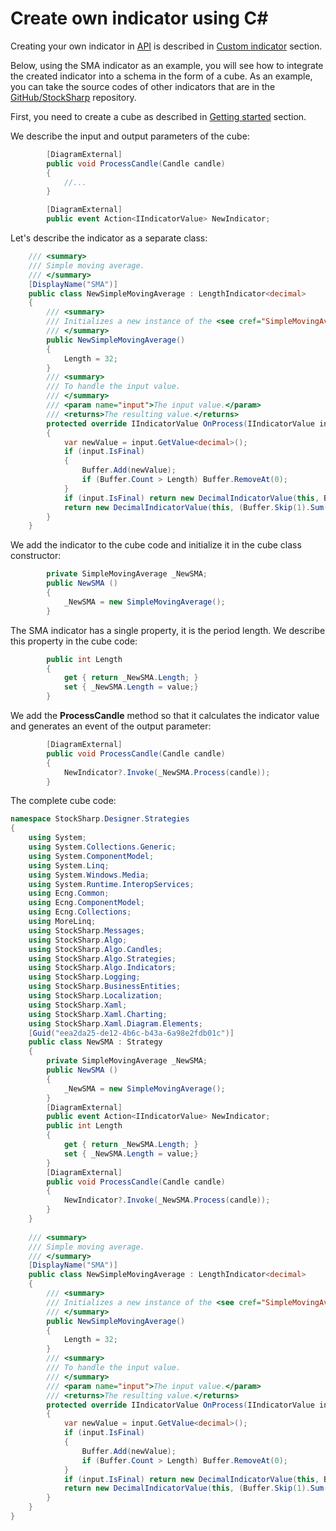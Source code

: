 # Create own indicator using C\#

Creating your own indicator in [API](StockSharpAbout.md) is described in [Custom indicator](IndicatorsCustom.md) section.

Below, using the SMA indicator as an example, you will see how to integrate the created indicator into a schema in the form of a cube. As an example, you can take the source codes of other indicators that are in the [GitHub\/StockSharp](https://github.com/StockSharp/StockSharp) repository.

First, you need to create a cube as described in [Getting started](Designer_Creation_element_containing_source_code.md) section.

We describe the input and output parameters of the cube:

```cs
		[DiagramExternal]
		public void ProcessCandle(Candle candle)
		{
            //...
		}
```
```cs
		[DiagramExternal]
		public event Action<IIndicatorValue> NewIndicator;
```

Let's describe the indicator as a separate class:

```cs
    /// <summary>
	/// Simple moving average.
	/// </summary>
	[DisplayName("SMA")]
	public class NewSimpleMovingAverage : LengthIndicator<decimal>
	{
		/// <summary>
		/// Initializes a new instance of the <see cref="SimpleMovingAverage"/>.
		/// </summary>
		public NewSimpleMovingAverage()
		{
			Length = 32;
		}
		/// <summary>
		/// To handle the input value.
		/// </summary>
		/// <param name="input">The input value.</param>
		/// <returns>The resulting value.</returns>
		protected override IIndicatorValue OnProcess(IIndicatorValue input)
		{
			var newValue = input.GetValue<decimal>();
			if (input.IsFinal)
			{
				Buffer.Add(newValue);
				if (Buffer.Count > Length) Buffer.RemoveAt(0);
			}
			if (input.IsFinal) return new DecimalIndicatorValue(this, Buffer.Sum() / Length);
			return new DecimalIndicatorValue(this, (Buffer.Skip(1).Sum() + newValue) / Length);
		}
	}
```

We add the indicator to the cube code and initialize it in the cube class constructor:

```cs
		private SimpleMovingAverage _NewSMA;
		public NewSMA ()
		{
			_NewSMA = new SimpleMovingAverage();
		}
```

The SMA indicator has a single property, it is the period length. We describe this property in the cube code:

```cs
		public int Length
		{
			get { return _NewSMA.Length; }
			set { _NewSMA.Length = value;}
		}
```

We add the **ProcessCandle** method so that it calculates the indicator value and generates an event of the output parameter:

```cs
		[DiagramExternal]
		public void ProcessCandle(Candle candle)
		{
			NewIndicator?.Invoke(_NewSMA.Process(candle));
		}
```

The complete cube code:

```cs
namespace StockSharp.Designer.Strategies
{
	using System;
	using System.Collections.Generic;
	using System.ComponentModel;
	using System.Linq;
	using System.Windows.Media;
	using System.Runtime.InteropServices;
	using Ecng.Common;
	using Ecng.ComponentModel;
	using Ecng.Collections;
	using MoreLinq;
	using StockSharp.Messages;
	using StockSharp.Algo;
	using StockSharp.Algo.Candles;
	using StockSharp.Algo.Strategies;
	using StockSharp.Algo.Indicators;
	using StockSharp.Logging;
	using StockSharp.BusinessEntities;
	using StockSharp.Localization;
	using StockSharp.Xaml;
	using StockSharp.Xaml.Charting;
	using StockSharp.Xaml.Diagram.Elements;
	[Guid("eea2da25-de12-4b6c-b43a-6a98e2fdb01c")]
	public class NewSMA : Strategy
	{
		private SimpleMovingAverage _NewSMA;
		public NewSMA ()
		{
			_NewSMA = new SimpleMovingAverage();
		}
		[DiagramExternal]
		public event Action<IIndicatorValue> NewIndicator;
		public int Length
		{
			get { return _NewSMA.Length; }
			set { _NewSMA.Length = value;}
		}
		[DiagramExternal]
		public void ProcessCandle(Candle candle)
		{
			NewIndicator?.Invoke(_NewSMA.Process(candle));
		}
	}
	
	/// <summary>
	/// Simple moving average.
	/// </summary>
	[DisplayName("SMA")]
	public class NewSimpleMovingAverage : LengthIndicator<decimal>
	{
		/// <summary>
		/// Initializes a new instance of the <see cref="SimpleMovingAverage"/>.
		/// </summary>
		public NewSimpleMovingAverage()
		{
			Length = 32;
		}
		/// <summary>
		/// To handle the input value.
		/// </summary>
		/// <param name="input">The input value.</param>
		/// <returns>The resulting value.</returns>
		protected override IIndicatorValue OnProcess(IIndicatorValue input)
		{
			var newValue = input.GetValue<decimal>();
			if (input.IsFinal)
			{
				Buffer.Add(newValue);
				if (Buffer.Count > Length) Buffer.RemoveAt(0);
			}
			if (input.IsFinal) return new DecimalIndicatorValue(this, Buffer.Sum() / Length);
			return new DecimalIndicatorValue(this, (Buffer.Skip(1).Sum() + newValue) / Length);
		}
	}
}
```

